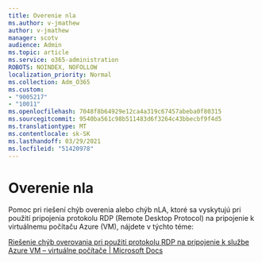 ```yaml
---
title: Overenie nla
ms.author: v-jmathew
author: v-jmathew
manager: scotv
audience: Admin
ms.topic: article
ms.service: o365-administration
ROBOTS: NOINDEX, NOFOLLOW
localization_priority: Normal
ms.collection: Adm_O365
ms.custom:
- "9005217"
- "10011"
ms.openlocfilehash: 7048f8b64929e12ca4a319c67457abeba0f80315
ms.sourcegitcommit: 9540ba561c98b511483d6f3264c43bbecbf9f4d5
ms.translationtype: MT
ms.contentlocale: sk-SK
ms.lasthandoff: 03/29/2021
ms.locfileid: "51420978"
---
```

# <a name="nla-authentication"></a>Overenie nla

Pomoc pri riešení chýb overenia alebo chýb nLA, ktoré sa vyskytujú pri použití pripojenia protokolu RDP (Remote Desktop Protocol) na pripojenie k virtuálnemu počítaču Azure (VM), nájdete v týchto téme:

[Riešenie chýb overovania pri použití protokolu RDP na pripojenie k službe Azure VM – virtuálne počítače | Microsoft Docs](https://docs.microsoft.com/troubleshoot/azure/virtual-machines/cannot-connect-rdp-azure-vm)

